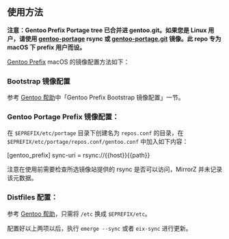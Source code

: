 ## 使用方法

**注意：Gentoo Prefix Portage tree 已合并进 gentoo.git。如果您是 Linux 用户，请使用 [gentoo-portage](../gentoo-portage/) rsync 或 [gentoo-portage.git](../gentoo-portage.git/) 镜像。此 repo 专为 macOS 下 prefix 用户而设。**

[Gentoo Prefix](https://wiki.gentoo.org/wiki/Project:Prefix) macOS 的镜像配置方法如下：

### Bootstrap 镜像配置

参考 [Gentoo 帮助](../gentoo/)中「Gentoo Prefix Bootstrap 镜像配置」一节。

### Gentoo Portage Prefix 镜像配置：

在 `$EPREFIX/etc/portage` 目录下创建名为 `repos.conf` 的目录，在 `$EPREFIX/etc/portage/repos.conf/gentoo.conf` 中加入如下内容：

<tmpl z-path="$EPREFIX/etc/portage/repos.conf/gentoo.conf" z-append>
[gentoo_prefix]
sync-uri = rsync://{{host}}{{path}}
</tmpl>

注意在使用前需要检查所选镜像站提供的 rsync 是否可以访问，MirrorZ 并未记录该元数据。

### Distfiles 配置：

参考 [Gentoo 帮助](../gentoo/)，只需将 `/etc` 换成 `$EPREFIX/etc`。

配置好以上两项以后，执行 `emerge --sync` 或者 `eix-sync` 进行更新。
